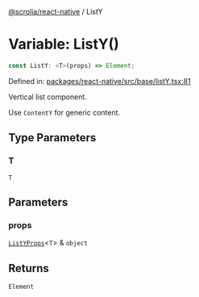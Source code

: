 [@scrolia/react-native](../README.md) / ListY

# Variable: ListY()

```ts
const ListY: <T>(props) => Element;
```

Defined in: [packages/react-native/src/base/listY.tsx:81](https://github.com/alpheustangs/scrolia/blob/6e40d863f64abf882be181a26502e5d480dddfc9/packages/react-native/src/base/listY.tsx#L81)

Vertical list component.

Use `ContentY` for generic content.

## Type Parameters

### T

`T`

## Parameters

### props

[`ListYProps`](../type-aliases/ListYProps.md)\<`T`\> & `object`

## Returns

`Element`
